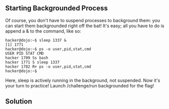 ## Starting Backgrounded Process

Of course, you don't have to suspend processes to background them: you can start them backgrounded right off the bat! It's easy; all you have to do is append a & to the command, like so:

```
hacker@dojo:~$ sleep 1337 &
[1] 1771
hacker@dojo:~$ ps -o user,pid,stat,cmd
USER PID STAT CMD
hacker 1709 Ss bash
hacker 1771 S sleep 1337
hacker 1782 R+ ps -o user,pid,stat,cmd
hacker@dojo:~$
```

Here, sleep is actively running in the background, not suspended. Now it's your turn to practice! Launch /challenge/run backgrounded for the flag!

## Solution
